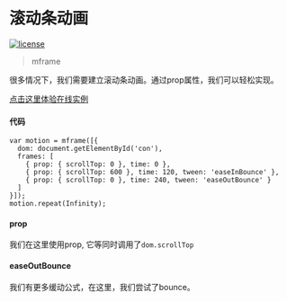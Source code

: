 <!-- 
---
title: 滚动条动画
date: 2020/3/3 10:00:00
---
-->
# 滚动条动画

[![license](https://img.shields.io/github/license/momentum-design/momentum-ui.svg?color=blueviolet)](https://github.com/momentum-design/momentum-ui/blob/master/charts/LICENSE)

> mframe

很多情况下，我们需要建立滚动条动画。通过prop属性，我们可以轻松实现。

<!--@<iframe height="305" style="width: 100%;" scrolling="no" title="scroll" src="https://codepen.io/arthusliang/embed/poJemaj?height=305&theme-id=light&default-tab=result" frameborder="no" allowtransparency="true" allowfullscreen="true" loading="lazy">
  See the Pen <a href='https://codepen.io/arthusliang/pen/poJemaj'>scroll</a> by Arthus
  (<a href='https://codepen.io/arthusliang'>@arthusliang</a>) on <a href='https://codepen.io'>CodePen</a>.
</iframe>@-->

[点击这里体验在线实例](https://codepen.io/arthusliang/pen/poJemaj)

#### 代码

```
var motion = mframe([{
  dom: document.getElementById('con'),
  frames: [
    { prop: { scrollTop: 0 }, time: 0 },
    { prop: { scrollTop: 600 }, time: 120, tween: 'easeInBounce' },
    { prop: { scrollTop: 0 }, time: 240, tween: 'easeOutBounce' }
  ]
}]);
motion.repeat(Infinity);
```

#### prop

我们在这里使用prop, 它等同时调用了```dom.scrollTop```

#### easeOutBounce

我们有更多缓动公式，在这里，我们尝试了bounce。
